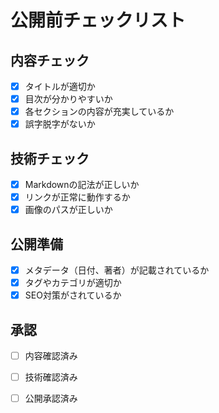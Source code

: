 # 公開前チェックリスト

## 内容チェック
- [x] タイトルが適切か
- [x] 目次が分かりやすいか
- [x] 各セクションの内容が充実しているか
- [x] 誤字脱字がないか

## 技術チェック
- [x] Markdownの記法が正しいか
- [x] リンクが正常に動作するか
- [x] 画像のパスが正しいか

## 公開準備
- [x] メタデータ（日付、著者）が記載されているか
- [x] タグやカテゴリが適切か
- [x] SEO対策がされているか

## 承認
- [ ] 内容確認済み
- [ ] 技術確認済み
- [ ] 公開承認済み

